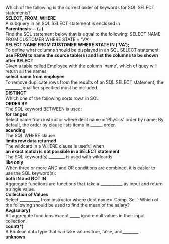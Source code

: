 Which of the following is the correct order of keywords for SQL SELECT statements?  
**SELECT, FROM, WHERE**  
A subquery in an SQL SELECT statement is enclosed in  
**Parenthesis -- (..)**  
Find the SQL statement below that is equal to the following: SELECT NAME FROM CUSTOMER WHERE STATE = 'VA';  
**SELECT NAME FROM CUSTOMER WHERE STATE IN ('VA');**  
To define what columns should be displayed in an SQL SELECT statement:  
**use FROM to name the source table(s) and list the columns to be shown after SELECT**  
Given a table called Employee with the column 'name', which of quey will return all the names  
**select name from employee**  
To remove duplicate rows from the results of an SQL SELECT statement, the ________ qualifier specified must be included.  
**DISTINCT**  
Which one of the following sorts rows in SQL  
**ORDER BY**  
The SQL keyword BETWEEN is used:  
**for ranges**  
Select name from instructor where dept name = ’Physics’ order by name; By default, the order by clause lists items in ______ order.  
**acending**  
The SQL WHERE clause  
**limits row data returned**  
The wildcard in a WHERE clause is useful when  
**an exact match is not possible in a SELECT statement**  
The SQL keyword(s) ________ is used with wildcards  
**like only**  
When three or more AND and OR conditions are combined, it is easier to use the SQL keyword(s):  
**both IN and NOT IN**  
Aggregate functions are functions that take a ___________ as input and return a single value.  
**Collection of Values**  
Select __________ from instructor where dept name= ’Comp. Sci.’; Which of the following should be used to find the mean of the salary?  
**Avg(salary)**  
All aggregate functions except _____ ignore null values in their input collection.  
**count(*)**  
A Boolean data type that can take values true, false, and________ .  
**unknown**